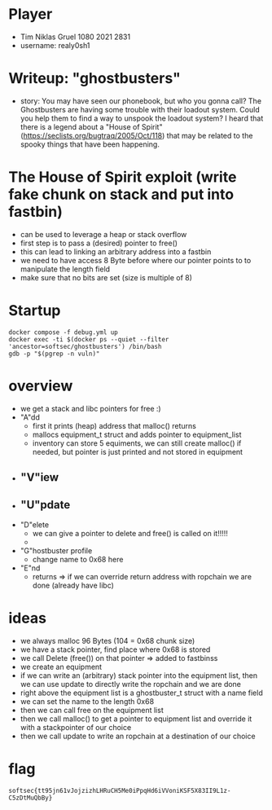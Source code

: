 # Player
- Tim Niklas Gruel 1080 2021 2831
- username: realy0sh1

# Writeup: "ghostbusters"
- story: You may have seen our phonebook, but who you gonna call? The Ghostbusters are having some trouble with their loadout system. Could you help them to find a way to unspook the loadout system? I heard that there is a legend about a "House of Spirit" (https://seclists.org/bugtraq/2005/Oct/118) that may be related to the spooky things that have been happening.


# The House of Spirit exploit (write fake chunk on stack and put into fastbin)
- can be used to leverage a heap or stack overflow
- first step is to pass a (desired) pointer to free()
- this can lead to linking an arbitrary address into a fastbin
- we need to have access 8 Byte before where our pointer points to to manipulate the length field
- make sure that no bits are set (size is multiple of 8)


# Startup
```
docker compose -f debug.yml up
docker exec -ti $(docker ps --quiet --filter 'ancestor=softsec/ghostbusters') /bin/bash
gdb -p "$(pgrep -n vuln)"
```


# overview
- we get a stack and libc pointers for free :)
- "A"dd
    - first it prints (heap) address that malloc() returns
    - mallocs equipment_t struct and adds pointer to equipment_list
    - inventory can store 5 equiments, we can still create malloc() if needed, but pointer is just printed and not stored in equipment
- "V"iew
    - 
- "U"pdate
    - 
- "D"elete
    - we can give a pointer to delete and free() is called on it!!!!!
    - 
- "G"hostbuster profile
    - change name to 0x68 here
- "E"nd
    - returns => if we can override return address with ropchain we are done (already have libc)


# ideas 
- we always malloc 96 Bytes (104 = 0x68 chunk size)
- we have a stack pointer, find place where 0x68 is stored
- we call Delete (free()) on that pointer => added to fastbinss
- we create an equipment
- if we can write an (arbitrary) stack pointer into the equipment list, then we can use update to directly write the ropchain and we are done
- right above the equipment list is a ghostbuster_t struct with a name field
- we can set the name to the length 0x68
- then we can call free on the equipment list
- then we call malloc() to get a pointer to equipment list and override it with a stackpointer of our choice
- then we call update to write an ropchain at a destination of our choice 


# flag
```
softsec{tt95jn61vJojzizhLHRuCH5Me0iPpqHd6iVVoniKSF5X83II9L1z-C5zDtMuQbBy}
```
